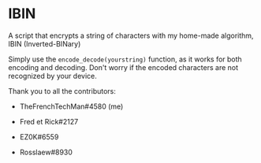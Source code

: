 # IBIN
A script that encrypts a string of characters with my home-made algorithm, IBIN (Inverted-BINary)

Simply use the `encode_decode(yourstring)` function, as it works for both encoding and decoding. Don't worry if the encoded characters are not recognized by your device.

Thank you to all the contributors:

- TheFrenchTechMan#4580 (me)

- Fred et Rick#2127

- EZ0K#6559

- Rosslaew#8930
